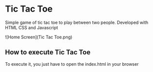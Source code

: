 # Tic Tac Toe
Simple game of tic tac toe to play between two people.
Developed with HTML CSS and Javascript

![Home Screen](Tic Tac Toe.png)

##  How to execute Tic Tac Toe
To execute it, you just have to open the index.html in your browser



